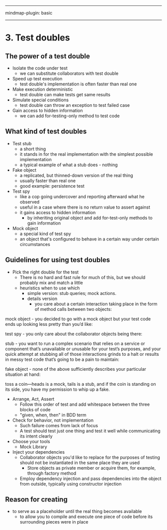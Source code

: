 
---

mindmap-plugin: basic

---

    
# 3. Test doubles
## The power of a test double
- Isolate the code under test
  - we can substitute collaborators with test double
- Speed up test execution
  - test double's implementation is often faster than real one
- Make execution deterministic
  - test double can make tests get same results
- Simulate special conditions
  - test double can throw an exception to test failed case
- Gain access to hidden information
  - we can add for-testing-only method to test code
## What kind of test doubles
- Test stub
  - a short thing
  - it stands in for the real implementation with the simplest possible implementation
  - a typical example of what a stub does - nothing
- Fake object
  - a replicated, but thinned-down version of the real thing
  - usually faster than real one
  - good example: persistence test
- Test spy
  - like a cop going undercover and reporting afterward what he observed
  - useful in a case where there is no return value to assert against
  - it gains access to hidden information
    - by inheriting original object and add for-test-only methods to gain information
- Mock object
  - a special kind of test spy
  - an object that's configured to behave in a certain way under certain circumstances
## Guidelines for using test doubles
- Pick the right double for the test
  - There is no hard and fast rule for much of this, but we should probably mix and match a little
  - heuristics when to use which
    - simple version: stub queries; mock actions.
    - details version
      - you care about a certain interaction taking place in the form of method calls between two objects:

mock object
      - you decided to go with a mock object but your test code ends up looking less pretty than you’d like:

test spy
      - you only care about the collaborator objects being there:

stub
      - you want to run a complex scenario that relies on a service or component that’s unavailable or unusable for your test’s purposes, and your quick attempt at stubbing all of those interactions grinds to a halt or results in messy test code that’s going to be a pain to maintain:

fake object
      - none of the above sufficiently describes your particular situation at hand:

toss a coin—heads is a mock, tails is a stub, and if the coin is standing on its side, you have my permission to whip up a fake.
- Arrange, Act, Assert
  - Follow this order of test and add whitespace between the three blocks of code
  - "given, when, then" in BDD term
- Check for behavior, not implementation
  - Such failure comes from lack of focus
  - A test should test just one thing and test it well while communicating its intent clearly
- Choose your tools
  - Mock Library
- Inject your dependencies
  - Collaborator objects you'd like to replace for the purposes of testing should not be instantiated in the same place they are used
    - Store objects as private member or acquire them, for example, through factory method
  - Employ dependency injection and pass dependencies into the object from outside, typically using constructor injection
## Reason for creating
- to serve as a placeholder until the real thing becomes available
  - to allow you to compile and execute one piece of code before its surrounding pieces were in place